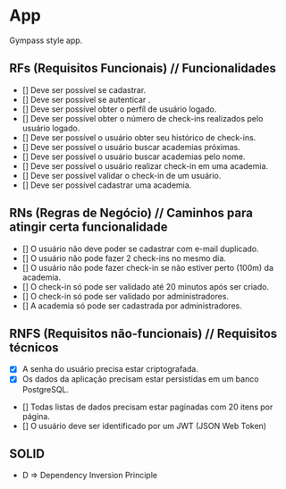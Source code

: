 # App

Gympass style app.

## RFs (Requisitos Funcionais) // Funcionalidades

- [] Deve ser possível se cadastrar.
- [] Deve ser possível se autenticar .
- [] Deve ser possível obter o perfíl de usuário logado.
- [] Deve ser possível obter o número de check-ins realizados pelo usuário logado.
- [] Deve ser possível o usuário obter seu histórico de check-ins.
- [] Deve ser possível o usuário buscar academias próximas.
- [] Deve ser possível o usuário buscar academias pelo nome.
- [] Deve ser possível o usuário realizar check-in em uma academia.
- [] Deve ser possível validar o check-in de um usuário.
- [] Deve ser possível cadastrar uma academia.

## RNs (Regras de Negócio) // Caminhos para atingir certa funcionalidade

- [] O usuário não deve poder se cadastrar com e-mail duplicado.
- [] O usuário não pode fazer 2 check-ins no mesmo dia.
- [] O usuário não pode fazer check-in se não estiver perto (100m) da academia.
- [] O check-in só pode ser validado até 20 minutos após ser criado.
- [] O check-in só pode ser validado por administradores.
- [] A academia só pode ser cadastrada por administradores.

## RNFS (Requisitos não-funcionais) // Requisitos técnicos

- [x] A senha do usuário precisa estar criptografada.
- [x] Os dados da aplicação precisam estar persistidas em um banco PostgreSQL.
- [] Todas listas de dados precisam estar paginadas com 20 itens por página.
- [] O usuário deve ser identificado por um JWT (JSON Web Token)

## SOLID

- D => Dependency Inversion Principle
